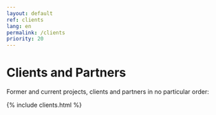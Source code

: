 ```yaml
---
layout: default
ref: clients
lang: en
permalink: /clients
priority: 20
---
```


# Clients and Partners

Former and current projects, clients and partners in no particular order:

{% include clients.html %}
